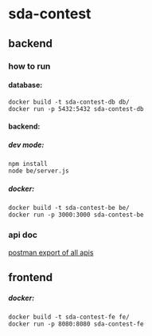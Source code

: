 # sda-contest
## backend

### how to run
#### database:
```
docker build -t sda-contest-db db/
docker run -p 5432:5432 sda-contest-db
````

#### backend:

##### dev mode:
```
npm install
node be/server.js
```

##### docker:
```
docker build -t sda-contest-be be/
docker run -p 3000:3000 sda-contest-be
```

### api doc

[postman export of all apis](/doc/SDA-CONTEST.postman_collection.json)

## frontend

##### docker:
```
docker build -t sda-contest-fe fe/
docker run -p 8080:8080 sda-contest-fe
```
